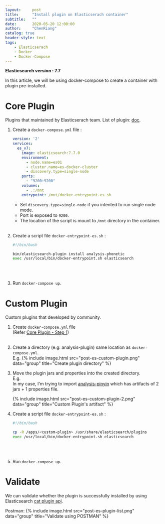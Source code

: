 ```yaml
---
layout:     post
title:      "Install plugin on Elasticserach container"
subtitle:   ""
date:       2020-05-20 12:00:00
author:     "ChenRiang"
catalog: true
header-style: text
tags:
    - Elasticserach 
    - Docker 
    - Docker-Compose
---
```


**Elasticsearch version : 7.7**

In this article, we will be using docker-compose to create a container with plugin pre-installed.

# Core Plugin
Plugins that maintained by Elasticserach team.
List of plugin: [doc](https://www.elastic.co/guide/en/elasticsearch/plugins/7.7/index.html).

1. Create a ``docker-compose.yml`` file : 

    ```yaml
    version: '2'
    services:
      es_v7:
        image: elasticsearch:7.7.0
        environment:
          - node.name=es01
          - cluster.name=es-docker-cluster
          - discovery.type=single-node
        ports:
          - "9200:9200"
        volumes:
          - .:/mnt
        entrypoint: /mnt/docker-entrypoint-es.sh

    ```
    
    - Set ``discovery.type=single-node``  if you intented to run single node mode. 
    - Port is exposed to ``9200``.
    - The location of the script is mount to ``/mnt`` directory in the container.
    <br><br>


2. Create a script file ``docker-entrypoint-es.sh`` :

    ```sh
    #!/bin/bash

    bin/elasticsearch-plugin install analysis-phonetic
    exec /usr/local/bin/docker-entrypoint.sh elasticsearch

    ```
    <br><br>
3. Run ``docker-compose up``.


# Custom Plugin
Custom plugins that developed by community. 

1. Create ``docker-compose.yml`` file  
(Refer [Core Plugin - Step 1](#core-plugin))
    <br><br>

2. Create a directory (e.g: analysis-plugin) same location as ``docker-compose.yml``. <br>
E.g.
    {% include image.html src="post-es-custom-plugin.png" data="group" title="Create plugin directory" %}

3. Move the plugin jars and properties into the created directory. <br>
E.g.<br>
In my case, I'm trying to import [analysis-pinyin](https://github.com/medcl/elasticsearch-analysis-pinyin) which has artifacts of 2 jars + 1 properties file.

    {% include image.html src="post-es-custom-plugin-2.png" data="group" title="Custom Plugin's artifact" %}


4. Create a script file ``docker-entrypoint-es.sh`` :

    ```sh
    #!/bin/bash

    cp -R /apps/<custom-plugin> /usr/share/elasticsearch/plugins
    exec /usr/local/bin/docker-entrypoint.sh elasticsearch

    ```
    <br><br>

 5. Run ``docker-compose up``.


# Validate
We can validate whether the plugin is successfully installed by using Elasticsearch [cat plugin api](https://www.elastic.co/guide/en/elasticsearch/reference/current/cat-plugins.html).

Postman: 
{% include image.html src="post-es-plugin-list.png" data="group" title="Validate using POSTMAN" %}